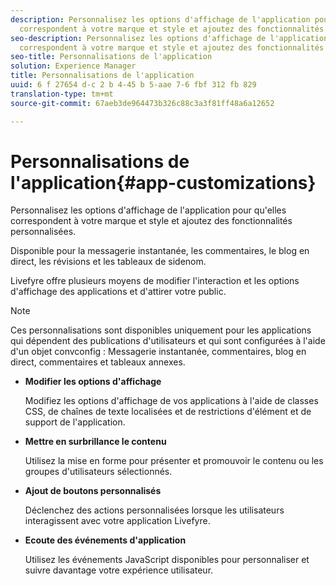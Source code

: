 ```yaml
---
description: Personnalisez les options d'affichage de l'application pour qu'elles
  correspondent à votre marque et style et ajoutez des fonctionnalités personnalisées.
seo-description: Personnalisez les options d'affichage de l'application pour qu'elles
  correspondent à votre marque et style et ajoutez des fonctionnalités personnalisées.
seo-title: Personnalisations de l'application
solution: Experience Manager
title: Personnalisations de l'application
uuid: 6 f 27654 d-c 2 b 4-45 b 5-aae 7-6 fbf 312 fb 829
translation-type: tm+mt
source-git-commit: 67aeb3de964473b326c88c3a3f81ff48a6a12652

---
```



# Personnalisations de l'application{#app-customizations}

Personnalisez les options d'affichage de l'application pour qu'elles correspondent à votre marque et style et ajoutez des fonctionnalités personnalisées.

Disponible pour la messagerie instantanée, les commentaires, le blog en direct, les révisions et les tableaux de sidenom.

Livefyre offre plusieurs moyens de modifier l'interaction et les options d'affichage des applications et d'attirer votre public.

>[!NOTE]
>
>Ces personnalisations sont disponibles uniquement pour les applications qui dépendent des publications d'utilisateurs et qui sont configurées à l'aide d'un objet convconfig : Messagerie instantanée, commentaires, blog en direct, commentaires et tableaux annexes.

* **Modifier les options d'affichage**

   Modifiez les options d'affichage de vos applications à l'aide de classes CSS, de chaînes de texte localisées et de restrictions d'élément et de support de l'application.

* **Mettre en surbrillance le contenu**

   Utilisez la mise en forme pour présenter et promouvoir le contenu ou les groupes d'utilisateurs sélectionnés.

* **Ajout de boutons personnalisés**

   Déclenchez des actions personnalisées lorsque les utilisateurs interagissent avec votre application Livefyre.

* **Ecoute des événements d'application**

   Utilisez les événements JavaScript disponibles pour personnaliser et suivre davantage votre expérience utilisateur.

